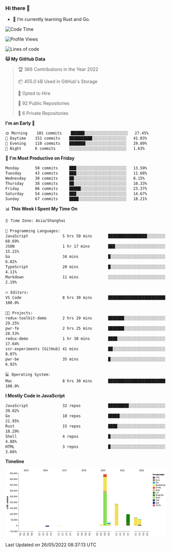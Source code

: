 ### Hi there 👋

- 🌱 I’m currently learning Rust and Go.

<!--START_SECTION:waka-->
![Code Time](http://img.shields.io/badge/Code%20Time-387%20hrs%2034%20mins-blue)

![Profile Views](http://img.shields.io/badge/Profile%20Views-1-blue)

![Lines of code](https://img.shields.io/badge/From%20Hello%20World%20I%27ve%20Written-884%20Thousand%20lines%20of%20code-blue)

**🐱 My GitHub Data** 

> 🏆 366 Contributions in the Year 2022
 > 
> 📦 455.0 kB Used in GitHub's Storage 
 > 
> 💼 Opted to Hire
 > 
> 📜 92 Public Repositories 
 > 
> 🔑 6 Private Repositories  
 > 
**I'm an Early 🐤** 

```text
🌞 Morning    101 commits    ██████░░░░░░░░░░░░░░░░░░░   27.45% 
🌆 Daytime    151 commits    ██████████░░░░░░░░░░░░░░░   41.03% 
🌃 Evening    110 commits    ███████░░░░░░░░░░░░░░░░░░   29.89% 
🌙 Night      6 commits      ░░░░░░░░░░░░░░░░░░░░░░░░░   1.63%

```
📅 **I'm Most Productive on Friday** 

```text
Monday       50 commits     ███░░░░░░░░░░░░░░░░░░░░░░   13.59% 
Tuesday      43 commits     ███░░░░░░░░░░░░░░░░░░░░░░   11.68% 
Wednesday    30 commits     ██░░░░░░░░░░░░░░░░░░░░░░░   8.15% 
Thursday     38 commits     ██░░░░░░░░░░░░░░░░░░░░░░░   10.33% 
Friday       86 commits     █████░░░░░░░░░░░░░░░░░░░░   23.37% 
Saturday     54 commits     ███░░░░░░░░░░░░░░░░░░░░░░   14.67% 
Sunday       67 commits     ████░░░░░░░░░░░░░░░░░░░░░   18.21%

```


📊 **This Week I Spent My Time On** 

```text
⌚︎ Time Zone: Asia/Shanghai

💬 Programming Languages: 
JavaScript               5 hrs 50 mins       █████████████████░░░░░░░░   68.69% 
JSON                     1 hr 17 mins        ███░░░░░░░░░░░░░░░░░░░░░░   15.21% 
Go                       34 mins             █░░░░░░░░░░░░░░░░░░░░░░░░   6.82% 
TypeScript               20 mins             █░░░░░░░░░░░░░░░░░░░░░░░░   4.11% 
Markdown                 11 mins             ░░░░░░░░░░░░░░░░░░░░░░░░░   2.19%

🔥 Editors: 
VS Code                  8 hrs 30 mins       █████████████████████████   100.0%

🐱‍💻 Projects: 
redux-toolkit-demo       2 hrs 29 mins       ███████░░░░░░░░░░░░░░░░░░   29.25% 
pwr-fe                   2 hrs 25 mins       ███████░░░░░░░░░░░░░░░░░░   28.53% 
redux-demo               1 hr 30 mins        ████░░░░░░░░░░░░░░░░░░░░░   17.64% 
ssr-experiments [GitHub] 41 mins             ██░░░░░░░░░░░░░░░░░░░░░░░   8.07% 
pwr-be                   35 mins             █░░░░░░░░░░░░░░░░░░░░░░░░   6.92%

💻 Operating System: 
Mac                      8 hrs 30 mins       █████████████████████████   100.0%

```

**I Mostly Code in JavaScript** 

```text
JavaScript               32 repos            █████████░░░░░░░░░░░░░░░░   39.02% 
Go                       18 repos            █████░░░░░░░░░░░░░░░░░░░░   21.95% 
Rust                     15 repos            ████░░░░░░░░░░░░░░░░░░░░░   18.29% 
Shell                    4 repos             █░░░░░░░░░░░░░░░░░░░░░░░░   4.88% 
HTML                     3 repos             █░░░░░░░░░░░░░░░░░░░░░░░░   3.66%

```


**Timeline**

![Chart not found](https://raw.githubusercontent.com/elton/elton/main/charts/bar_graph.png) 


 Last Updated on 26/05/2022 08:37:13 UTC
<!--END_SECTION:waka-->

<!--
**elton/elton** is a ✨ _special_ ✨ repository because its `README.md` (this file) appears on your GitHub profile.

Here are some ideas to get you started:

- 🔭 I’m currently working on ...
- 🌱 I’m currently learning ...
- 👯 I’m looking to collaborate on ...
- 🤔 I’m looking for help with ...
- 💬 Ask me about ...
- 📫 How to reach me: ...
- 😄 Pronouns: ...
- ⚡ Fun fact: ...
-->
